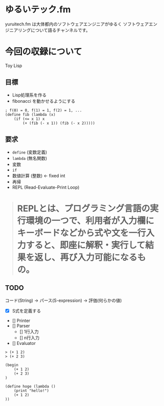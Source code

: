 # ゆるいテック.fm

yuruitech.fm は大体都内のソフトウェアエンジニアがゆるく
ソフトウェアエンジニアリングについて語るチャンネルです。


# 今回の収録について
Toy Lisp

## 目標
* Lisp処理系を作る
* fibonacci を動かせるようにする

```
; f(0) = 0, f(1) = 1, f(2) = 1, ...
(define fib (lambda (x)
    (if (<= x 1) x
        (+ (fib (- x 1)) (fib (- x 2)))))
```


## 要求
* `define` (変数定義)
* `lambda` (無名関数)
* 変数
* `if`
* 数値計算 (整数) ← fixed int
* 再帰
* REPL (Read-Evaluate-Print Loop)
> # REPLとは、プログラミング言語の実行環境の一つで、利用者が入力欄にキーボードなどから式や文を一行入力すると、即座に解釈・実行して結果を返し、再び入力可能になるもの。

## TODO
コード(String) → パース(S-expression) → 評価(何らかの値)

* [x] S式を定義する
* [] Printer
* [] Parser
  * [] 1行入力
  * [] n行入力
* [] Evaluator

```
> (+ 1 2)
> (+ 2 3)
```

```
(begin
	(+ 1 2)
	(+ 2 3)
)
```

```
(define hoge (lambda ()
    (print "hello!")
    (+ 1 2)
))
```

